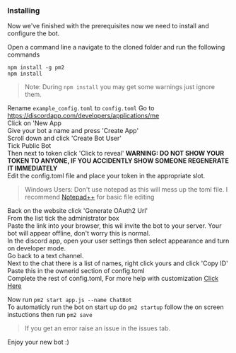 ### Installing

Now we've finished with the prerequisites now we need to install and configure the bot.

Open a command line a navigate to the cloned folder and run the following commands
```
npm install -g pm2
npm install
```
> Note: During ```npm install``` you may get some warnings just ignore them.

Rename ```example_config.toml``` to ```config.toml```
Go to https://discordapp.com/developers/applications/me  
Click on 'New App  
Give your bot a name and press 'Create App'  
Scroll down and click 'Create Bot User'  
Tick Public Bot  
Then next to token click 'Click to reveal' **WARNING: DO NOT SHOW YOUR TOKEN TO ANYONE, IF YOU ACCIDENTLY SHOW SOMEONE REGENERATE IT IMMEDIATELY**  
Edit the config.toml file and place your token in the appropriate slot.  
> Windows Users: Don't use notepad as this will mess up the toml file. I recommend [Notepad++](https://notepad-plus-plus.org/) for basic file editing

Back on the website click 'Generate OAuth2 Url'  
From the list tick the administrator box    
Paste the link into your browser, this wil invite the bot to your server. Your bot will appear offline, don't worry this is normal.  
In the discord app, open your user settings then select appearance and turn on developer mode.  
Go back to a text channel.  
Next to the chat there is a list of names, right click yours and click 'Copy ID'  
Paste this in the ownerid section of config.toml  
Complete the rest of config.toml, For more help with customization [Click Here](configuration.md)

Now run ```pm2 start app.js --name ChatBot```  
To automaticly run the bot on start up do ```pm2 startup``` follow the on screen instuctions then run ```pm2 save```
> If you get an error raise an issue in the issues tab.

Enjoy your new bot :)